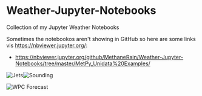 # Weather-Jupyter-Notebooks
Collection of my Jupyter Weather Notebooks

Sometimes the notebookos aren't showing in GitHub so here are some links vis https://nbviewer.jupyter.org/:

* https://nbviewer.jupyter.org/github/MethaneRain/Weather-Jupyter-Notebooks/tree/master/MetPy_Unidata%20Examples/



![Jets](https://github.com/MethaneRain/Weather-Jupyter-Notebooks/blob/master/MetPy_Unidata%20Examples/Sample%20Maps/RESIZE_250mb_Heights_Winds_2019_01_18_12Z.png)![Sounding](https://github.com/MethaneRain/Weather-Jupyter-Notebooks/blob/master/MetPy_Unidata%20Examples/Sample%20Maps/RESIZE_Sounding_DNR_20190118.png)![]()

![WPC Forecast](https://github.com/MethaneRain/Weather-Jupyter-Notebooks/blob/master/Various%20Weather%20Agency%20Maps/Sample%20Images/RESIZE_WPC_4_Day%20Forecast_18_January_2019_0624Z.png)
